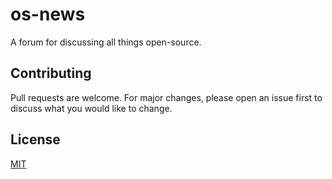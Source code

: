 # os-news
A forum for discussing all things open-source.

## Contributing
Pull requests are welcome. For major changes, please open an issue first to discuss what you would like to change.

## License
[MIT](https://choosealicense.com/licenses/mit/)